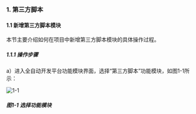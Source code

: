 ### 1. 第三方脚本

#### 1.1 新增第三方脚本模块

本节主要介绍如何在项目中新增第三方脚本模块的具体操作过程。

##### 1.1.1 操作步骤

a）进入全自动开发平台功能模块界面，选择“第三方脚本”功能模块，如图1-1所示：

![1-1](https://www.feisuanyz.com/fsimage/zc-image/dsfjb/1.png)

##### 图1-1 选择功能模块

